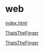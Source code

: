 # web

[index.html](https://migueltc13.github.io/web/)

<a href="https://migueltc13.github.io/web/ThatsTheFinger/index.html" target="_blank">ThatsTheFinger</a>

[ThatsTheFinger](https://migueltc13.github.io/web/ThatsTheFinger/index.html)
